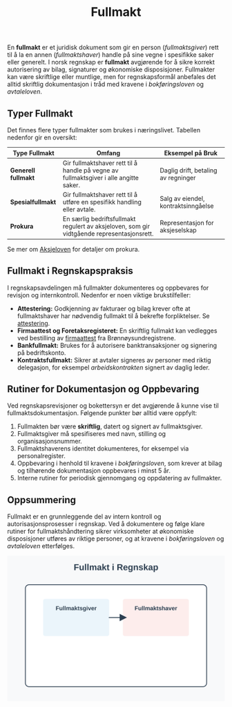 ﻿---
title: "Fullmakt"
seoTitle: "Fullmakt | Typer, bruk og dokumentasjon i regnskap"
description: "En fullmakt er et juridisk dokument som gir en person myndighet til at en annen kan handle på deres vegne i bestemte saker. I regnskap brukes fullmakt for godkjenning, signering og autorisasjon."
summary: "Fullmakt i regnskap: typer, bruk, dokumentasjon og interne rutiner."
---

En **fullmakt** er et juridisk dokument som gir en person (*fullmaktsgiver*) rett til å la en annen (*fullmaktshaver*) handle på sine vegne i spesifikke saker eller generelt. I norsk regnskap er **fullmakt** avgjørende for å sikre korrekt autorisering av bilag, signaturer og økonomiske disposisjoner. Fullmakter kan være skriftlige eller muntlige, men for regnskapsformål anbefales det alltid skriftlig dokumentasjon i tråd med kravene i _bokføringsloven_ og _avtaleloven_.

## Typer Fullmakt

Det finnes flere typer fullmakter som brukes i næringslivet. Tabellen nedenfor gir en oversikt:

| Type Fullmakt        | Omfang                                      | Eksempel på Bruk                       |
|----------------------|---------------------------------------------|----------------------------------------|
| **Generell fullmakt**| Gir fullmaktshaver rett til å handle på vegne av fullmaktsgiver i alle angitte saker. | Daglig drift, betaling av regninger    |
| **Spesialfullmakt**  | Gir fullmaktshaver rett til å utføre en spesifikk handling eller avtale.            | Salg av eiendel, kontraktsinngåelse    |
| **Prokura**          | En særlig bedriftsfullmakt regulert av aksjeloven, som gir vidtgående representasjonsrett. | Representasjon for aksjeselskap        |

Se mer om [Aksjeloven](/blogs/regnskap/hva-er-aksjeloven "Hva er Aksjeloven? Regler for Aksjeselskaper i Norge") for detaljer om prokura.

## Fullmakt i Regnskapspraksis

I regnskapsavdelingen må fullmakter dokumenteres og oppbevares for revisjon og internkontroll. Nedenfor er noen viktige brukstilfeller:

* **Attestering:** Godkjenning av fakturaer og bilag krever ofte at fullmaktshaver har nødvendig fullmakt til å bekrefte forpliktelser. Se [attestering](/blogs/regnskap/hva-er-attestering "Hva er Attestering? En Komplett Guide til Bilagsbehandling og Godkjenning").
* **Firmaattest og Foretaksregisteret:** En skriftlig fullmakt kan vedlegges ved bestilling av [firmaattest](/blogs/regnskap/firmaattest "Firmaattest “ Hva er en firmaattest? En Komplett Guide") fra Brønnøysundregistrene.
* **Bankfullmakt:** Brukes for å autorisere banktransaksjoner og signering på bedriftskonto.
* **Kontraktsfullmakt:** Sikrer at avtaler signeres av personer med riktig delegasjon, for eksempel _arbeidskontrakten_ signert av daglig leder.

## Rutiner for Dokumentasjon og Oppbevaring

Ved regnskapsrevisjoner og bokettersyn er det avgjørende å kunne vise til fullmaktsdokumentasjon. Følgende punkter bør alltid være oppfylt:

1. Fullmakten bør være **skriftlig**, datert og signert av fullmaktsgiver.
2. Fullmaktsgiver må spesifiseres med navn, stilling og organisasjonsnummer.
3. Fullmaktshaverens identitet dokumenteres, for eksempel via personalregister.
4. Oppbevaring i henhold til kravene i _bokføringsloven_, som krever at bilag og tilhørende dokumentasjon oppbevares i minst 5 år.
5. Interne rutiner for periodisk gjennomgang og oppdatering av fullmakter.

## Oppsummering

Fullmakt er en grunnleggende del av intern kontroll og autorisasjonsprosesser i regnskap. Ved å dokumentere og følge klare rutiner for fullmaktshåndtering sikrer virksomheter at økonomiske disposisjoner utføres av riktige personer, og at kravene i _bokføringsloven_ og _avtaleloven_ etterfølges.

![Fullmakt i Regnskap](fullmakt-image.svg)











